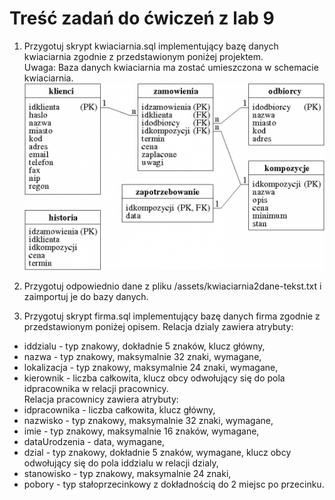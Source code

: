 # Treść zadań do ćwiczeń z lab 9

1. Przygotuj skrypt kwiaciarnia.sql implementujący bazę danych kwiaciarnia zgodnie z przedstawionym poniżej projektem.  
Uwaga: Baza danych kwiaciarnia ma zostać umieszczona w schemacie kwiaciarnia.  
![Schemat](../assets/kwiaciarnia.png)  

2. Przygotuj odpowiednio dane z pliku /assets/kwiaciarnia2dane-tekst.txt i zaimportuj je do bazy danych.

3. Przygotuj skrypt firma.sql implementujący bazę danych firma zgodnie z przedstawionym poniżej opisem.
Relacja dzialy zawiera atrybuty:
* iddzialu - typ znakowy, dokładnie 5 znaków, klucz główny,
* nazwa - typ znakowy, maksymalnie 32 znaki, wymagane,
* lokalizacja - typ znakowy, maksymalnie 24 znaki, wymagane,
* kierownik - liczba całkowita, klucz obcy odwołujący się do pola idpracownika w relacji pracownicy.  
Relacja pracownicy zawiera atrybuty:
* idpracownika - liczba całkowita, klucz główny,
* nazwisko - typ znakowy, maksymalnie 32 znaki, wymagane,
* imie - typ znakowy, maksymalnie 16 znaków, wymagane,
* dataUrodzenia - data, wymagane,
* dzial - typ znakowy, dokładnie 5 znaków, wymagane, klucz obcy odwołujący się do pola iddzialu w relacji dzialy,
* stanowisko - typ znakowy, maksymalnie 24 znaki,
* pobory - typ stałoprzecinkowy z dokładnością do 2 miejsc po przecinku.